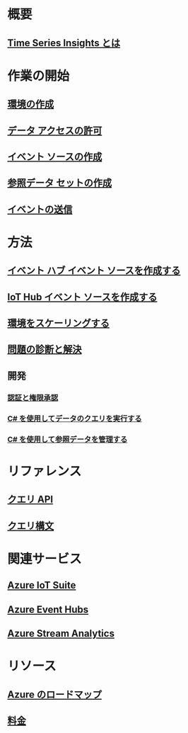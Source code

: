 # 概要
## [Time Series Insights とは](time-series-insights-overview.md)

# 作業の開始
## [環境の作成](time-series-insights-get-started.md)
## [データ アクセスの許可](time-series-insights-data-access.md)
## [イベント ソースの作成](time-series-insights-add-event-source.md)
## [参照データ セットの作成](time-series-insights-add-reference-data-set.md)
## [イベントの送信](time-series-insights-send-events.md)

# 方法
## [イベント ハブ イベント ソースを作成する](time-series-insights-how-to-add-an-event-source-eventhub.md)
## [IoT Hub イベント ソースを作成する](time-series-insights-how-to-add-an-event-source-iothub.md)
## [環境をスケーリングする](time-series-insights-how-to-scale-your-environment.md)
## [問題の診断と解決](time-series-insights-diagnose-and-solve-problems.md)
## 開発
### [認証と権限承認](time-series-insights-authentication-and-authorization.md)
### [C# を使用してデータのクエリを実行する](time-series-insights-query-data-csharp.md)
### [C# を使用して参照データを管理する](time-series-insights-manage-reference-data-csharp.md)

# リファレンス
## [クエリ API](/rest/api/time-series-insights/time-series-insights-reference-queryapi)
## [クエリ構文](/rest/api/time-series-insights/time-series-insights-reference-query-syntax)

# 関連サービス
## [Azure IoT Suite](/azure/iot-suite/)
## [Azure Event Hubs](/azure/event-hubs/)
## [Azure Stream Analytics](/azure/stream-analytics/)

# リソース
## [Azure のロードマップ](https://azure.microsoft.com/roadmap/)
## [料金](https://azure.microsoft.com/pricing/details/time-series-insights/)
